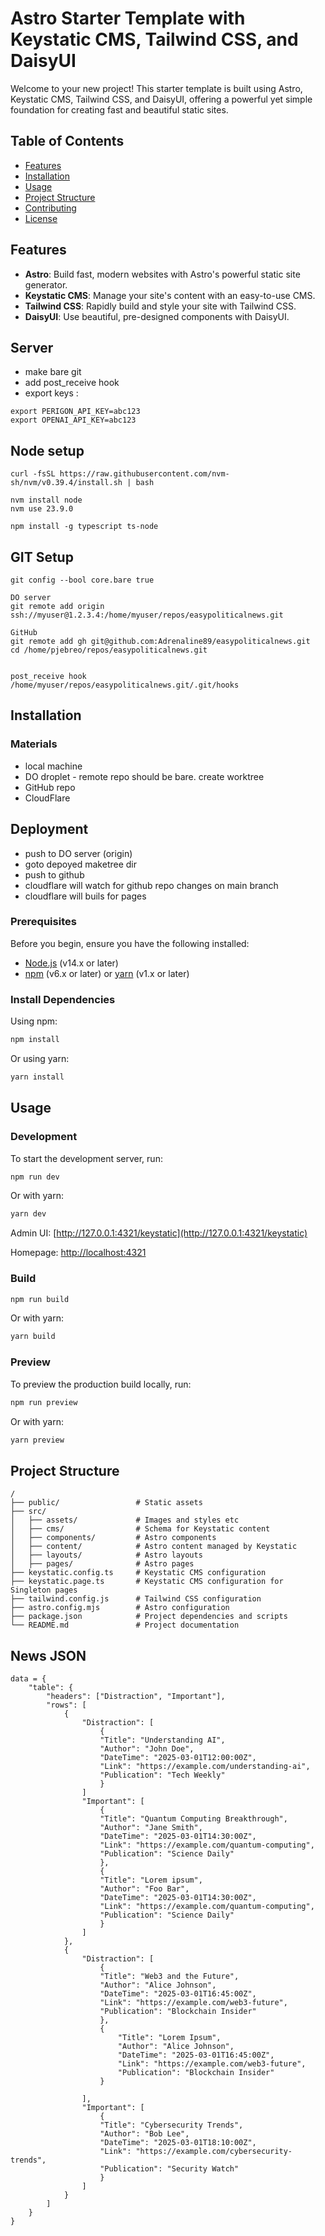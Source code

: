 # Astro Starter Template with Keystatic CMS, Tailwind CSS, and DaisyUI

Welcome to your new project! This starter template is built using Astro, Keystatic CMS, Tailwind CSS, and DaisyUI, offering a powerful yet simple foundation for creating fast and beautiful static sites.

## Table of Contents

- [Features](#features)
- [Installation](#installation)
- [Usage](#usage)
- [Project Structure](#project-structure)
- [Contributing](#contributing)
- [License](#license)

## Features

- **Astro**: Build fast, modern websites with Astro's powerful static site generator.
- **Keystatic CMS**: Manage your site's content with an easy-to-use CMS.
- **Tailwind CSS**: Rapidly build and style your site with Tailwind CSS.
- **DaisyUI**: Use beautiful, pre-designed components with DaisyUI.


## Server
- make bare git
- add post_receive hook
- export keys :
```
export PERIGON_API_KEY=abc123
export OPENAI_API_KEY=abc123
```


## Node setup
```
curl -fsSL https://raw.githubusercontent.com/nvm-sh/nvm/v0.39.4/install.sh | bash

nvm install node
nvm use 23.9.0

npm install -g typescript ts-node

```

## GIT Setup
```
git config --bool core.bare true

DO server
git remote add origin ssh://myuser@1.2.3.4:/home/myuser/repos/easypoliticalnews.git

GitHub
git remote add gh git@github.com:Adrenaline89/easypoliticalnews.git
cd /home/pjebreo/repos/easypoliticalnews.git


post_receive hook
/home/myuser/repos/easypoliticalnews.git/.git/hooks
```


## Installation

### Materials
- local machine
- DO droplet - remote repo should be bare. create worktree
- GitHub repo
- CloudFlare

## Deployment
- push to DO server (origin)
- goto depoyed maketree dir
- push to github
- cloudflare will watch for github repo changes on main branch
- cloudflare will buils for pages

### Prerequisites

Before you begin, ensure you have the following installed:

- [Node.js](https://nodejs.org/en/) (v14.x or later)
- [npm](https://www.npmjs.com/) (v6.x or later) or [yarn](https://yarnpkg.com/) (v1.x or later)


### Install Dependencies

Using npm:

```sh
npm install
```

Or using yarn:

```sh
yarn install
```

## Usage

### Development

To start the development server, run:

```sh
npm run dev
```

Or with yarn:

```sh
yarn dev
```

Admin UI: [http://127.0.0.1:4321/keystatic](http://127.0.0.1:4321/keystatic)

Homepage: [http://localhost:4321](http://localhost:4321)

### Build

```sh
npm run build
```

Or with yarn:

```sh
yarn build
```

### Preview

To preview the production build locally, run:

```sh
npm run preview
```

Or with yarn:

```sh
yarn preview
```

## Project Structure

```text
/
├── public/                 # Static assets
├── src/
│   ├── assets/             # Images and styles etc
│   ├── cms/                # Schema for Keystatic content
│   ├── components/         # Astro components
│   ├── content/            # Astro content managed by Keystatic
│   ├── layouts/            # Astro layouts
│   ├── pages/              # Astro pages
├── keystatic.config.ts     # Keystatic CMS configuration
├── keystatic.page.ts       # Keystatic CMS configuration for Singleton pages
├── tailwind.config.js      # Tailwind CSS configuration
├── astro.config.mjs        # Astro configuration
├── package.json            # Project dependencies and scripts
└── README.md               # Project documentation
```


## News JSON
```
data = {
    "table": {
        "headers": ["Distraction", "Important"],
        "rows": [
            {
                "Distraction": [
                    {
                    "Title": "Understanding AI",
                    "Author": "John Doe",
                    "DateTime": "2025-03-01T12:00:00Z",
                    "Link": "https://example.com/understanding-ai",
                    "Publication": "Tech Weekly"
                    }
                ]
                "Important": [
                    {
                    "Title": "Quantum Computing Breakthrough",
                    "Author": "Jane Smith",
                    "DateTime": "2025-03-01T14:30:00Z",
                    "Link": "https://example.com/quantum-computing",
                    "Publication": "Science Daily"
                    },
                    {
                    "Title": "Lorem ipsum",
                    "Author": "Foo Bar",
                    "DateTime": "2025-03-01T14:30:00Z",
                    "Link": "https://example.com/quantum-computing",
                    "Publication": "Science Daily"
                    }
                ]
            },
            {
                "Distraction": [
                    {
                    "Title": "Web3 and the Future",
                    "Author": "Alice Johnson",
                    "DateTime": "2025-03-01T16:45:00Z",
                    "Link": "https://example.com/web3-future",
                    "Publication": "Blockchain Insider"
                    },
                    {
                        "Title": "Lorem Ipsum",
                        "Author": "Alice Johnson",
                        "DateTime": "2025-03-01T16:45:00Z",
                        "Link": "https://example.com/web3-future",
                        "Publication": "Blockchain Insider"
                    }

                ],
                "Important": [
                    {
                    "Title": "Cybersecurity Trends",
                    "Author": "Bob Lee",
                    "DateTime": "2025-03-01T18:10:00Z",
                    "Link": "https://example.com/cybersecurity-trends",
                    "Publication": "Security Watch"
                    }
                ]
            }
        ]
    }
}
```
